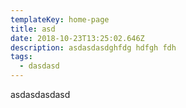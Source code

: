```yaml
---
templateKey: home-page
title: asd
date: 2018-10-23T13:25:02.646Z
description: asdasdasdghfdg hdfgh fdh
tags:
  - dasdasd
---
```

asdasdasdasd
